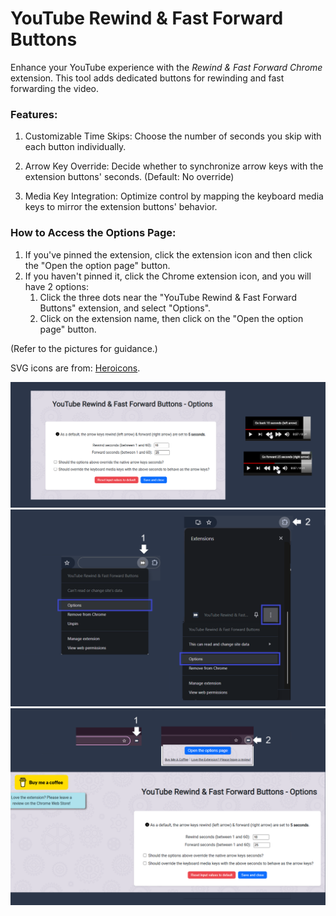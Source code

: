 # YouTube Rewind & Fast Forward Buttons

Enhance your YouTube experience with the _Rewind & Fast Forward Chrome_ extension. This tool adds dedicated buttons for rewinding and fast forwarding the video.

### Features:

1. Customizable Time Skips:
Choose the number of seconds you skip with each button individually.

2. Arrow Key Override:
Decide whether to synchronize arrow keys with the extension buttons' seconds. (Default: No override)

3. Media Key Integration:
Optimize control by mapping the keyboard media keys to mirror the extension buttons' behavior.

### How to Access the Options Page:
1. If you've pinned the extension, click the extension icon and then click the "Open the option page" button.
2. If you haven't pinned it, click the Chrome extension icon, and you will have 2 options:
   1. Click the three dots near the "YouTube Rewind & Fast Forward Buttons" extension, and select "Options".
   2. Click on the extension name, then click on the "Open the option page" button.

(Refer to the pictures for guidance.)

SVG icons are from: [Heroicons](https://heroicons.dev/).

![Options Page & Rewind Fast Forward buttons](./screenshots/screenshot-1400x560.png "Options Page & Rewind Fast Forward buttons")
![Ways to open the Options page](screenshots/screenshot-1280x800-2.png)
![Ways to open the Options page 2](screenshots/screenshot-1280x800-3.png)
